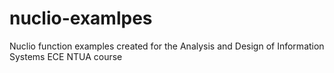 # nuclio-examlpes
Nuclio function examples created for the Analysis and Design of Information Systems ECE NTUA course
